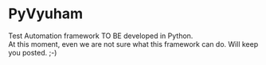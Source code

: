 # PyVyuham
Test Automation framework TO BE developed in Python.  
At this moment, even we are not sure what this framework can do. Will keep you posted. ;-)
